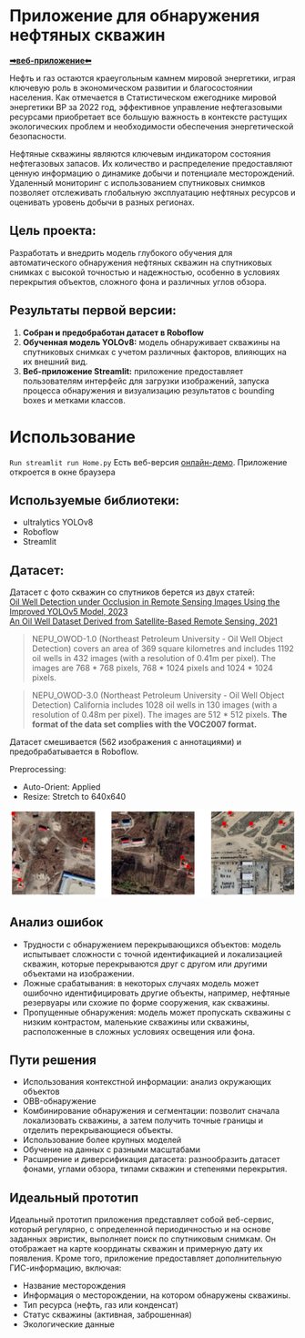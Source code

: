# Приложение для обнаружения нефтяных скважин
**[➡веб-приложение⬅](https://well-detector-yolov8-ko3oxyhhgpthwubuhvjdmt.streamlit.app/)**

Нефть и газ остаются краеугольным камнем мировой энергетики, играя ключевую роль в экономическом развитии и благосостоянии населения. Как отмечается в Статистическом ежегоднике мировой энергетики BP за 2022 год, эффективное управление нефтегазовыми ресурсами приобретает все большую важность в контексте растущих экологических проблем и необходимости обеспечения энергетической безопасности.

Нефтяные скважины являются ключевым индикатором состояния нефтегазовых запасов. Их количество и распределение предоставляют ценную информацию о динамике добычи и потенциале месторождений. Удаленный мониторинг с использованием спутниковых снимков позволяет отслеживать глобальную эксплуатацию нефтяных ресурсов и оценивать уровень добычи в разных регионах.
## Цель проекта:
Разработать и внедрить модель глубокого обучения для автоматического обнаружения нефтяных скважин на спутниковых снимках с высокой точностью и надежностью, особенно в условиях перекрытия объектов, сложного фона и различных углов обзора.
## Результаты первой версии:
1) **Собран и предобработан датасет в Roboflow**
1) **Обученная модель YOLOv8:** модель обнаруживает скважины на спутниковых снимках с учетом различных факторов, влияющих на их внешний вид.  
2) **Веб-приложение Streamlit:** приложение предоставляет пользователям интерфейс для загрузки изображений, запуска процесса обнаружения и визуализацию результатов с bounding boxes и метками классов.
# Использование
`Run streamlit run Home.py` 
Есть веб-версия [онлайн-демо](https://well-detector-yolov8-ko3oxyhhgpthwubuhvjdmt.streamlit.app/). Приложение откроется в окне браузера
## Используемые библиотеки:
* ultralytics YOLOv8
* Roboflow
* Streamlit
## Датасет:
Датасет с фото скважин со спутников берется из двух статей:  
 [Oil Well Detection under Occlusion in Remote Sensing Images Using the Improved YOLOv5 Model, 2023](https://www.mdpi.com/2072-4292/15/24/5788#)  
 [An Oil Well Dataset Derived from Satellite-Based Remote Sensing, 2021](https://www.mdpi.com/2072-4292/13/6/1132)  

> NEPU_OWOD-1.0 (Northeast Petroleum University - Oil Well Object Detection)  covers an area of 369 square kilometres and includes 1192 oil wells in 432 images (with a resolution of 0.41m per pixel).  The images are 768 * 768 pixels, 768 * 1024 pixels and 1024 * 1024 pixels.

> NEPU_OWOD-3.0 (Northeast Petroleum University - Oil Well Object Detection) California includes 1028 oil wells in 130 images (with a resolution of 0.48m per pixel).  The images are 512 * 512 pixels. 
**The format of the data set complies with the VOC2007 format.**

Датасет смешивается (562 изображения с аннотациями) и предобрабатывается в Roboflow.  

Preprocessing:
* Auto-Orient: Applied
* Resize: Stretch to 640x640
  
![Примеры из датасета](dataset_image.png "Примеры из датасета")
## Анализ ошибок
* Трудности с обнаружением перекрывающихся объектов: модель испытывает сложности с точной идентификацией и локализацией скважин, которые перекрываются друг с другом или другими объектами на изображении.
* Ложные срабатывания: в некоторых случаях модель может ошибочно идентифицировать другие объекты, например, нефтяные резервуары или схожие по форме сооружения, как скважины.
* Пропущенные обнаружения: модель может пропускать скважины с низким контрастом, маленькие скважины или скважины, расположенные в сложных условиях освещения или фона.
## Пути решения
* Использования контекстной информации: анализ окружающих объектов
* OBB-обнаружение
* Комбинирование обнаружения и сегментации: позволит сначала локализовать скважины, а затем получить точные границы и отделить перекрывающиеся объекты.
* Использование более крупных моделей
* Обучение на данных с разными масштабами
* Расширение и диверсификация датасета: разнообразить датасет фонами, углами обзора, типами скважин и степенями перекрытия.
## Идеальный прототип
Идеальный прототип приложения представляет собой веб-сервис, который регулярно, с определенной периодичностью и на основе заданных эвристик, выполняет поиск по спутниковым снимкам. Он отображает на карте координаты скважин и примерную дату их появления. 
Кроме того, приложение предоставляет дополнительную ГИС-информацию, включая:
* Название месторождения
* Информация о месторождении, на котором обнаружены скважины.
* Тип ресурса (нефть, газ или конденсат)
* Статус скважины (активная, заброшенная)
* Экологические данные
